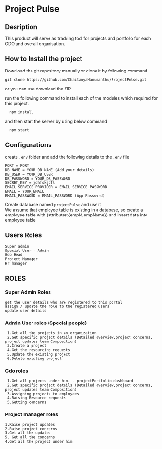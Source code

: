 <h1> Project Pulse </h1>


<h2> Desription </h2>

<p> This product will serve as tracking tool for projects and portfolio for each GDO and overall organisation. </p>


<h2> How to Install the project </h2>
Download the git repository manually or clone it by following command

```
git clone https://github.com/ChaitanyaHanumanthu/ProjectPulse.git
```
or you can use download the ZIP 

run the following command to install each of the modules which required for this project.

```
  npm install
```
and then start the server by using below command

```
  npm start
```
<h2> Configurations </h2>

create ```.env``` folder and add the following details to the ```.env``` file
  
  ```
  PORT = PORT
  DB_NAME = YOUR_DB_NAME (Add your details)
  DB_USER = YOUR_DB_USER
  DB_PASSWORD = YOUR_DB_PASSWORD
  SECRET_KEY = jdhfskjdfl
  EMAIL_SERVICE_PROVIDER = EMAIL_SERVICE_PASSWORD
  EMAIL = YOUR_EMAIL
  EMAIL_PASSWORD = EMAIL_PASSWORD (App Password)
  
  ```
  
  
  Create database named ```projectPulse``` and use it<br>
  We assume that employee table is existing in a database, so create a employee table with (attributes:{empId,empName}) and insert data into employee table
 
<h2> Users Roles </h2>

```
Super admin
Special User - Admin
Gdo Head
Project Manager
Hr manager
```

<h2> ROLES </h2>

### Super Admin Roles

```
get the user details who are registered to this portal
assign / update the role to the registered users
update user details
```

### Admin User roles (Special people)

```
 1.Get all the projects in an organization
 2.Get specific project details (Detailed overview,project concerns, project updates team Composition)
 3.Create a project
 4.Get the resourcing requests
 5.Update the existing project
 6.Delete existing project
```
 
### Gdo roles 
```
 1.Get all projects under him. - projectPortfolio dashboard
 2.Get specific project details (Detailed overview,project concerns, project updates team Composition)
 3.Assigning projects to employees
 4.Raising Resource requests
 5.Getting concerns
```

### Project manager roles
```
1.Raise project updates 
2.Raise project concerns
3.Get all the updates
5. Get all the concerns
4.Get all the project under him
```

